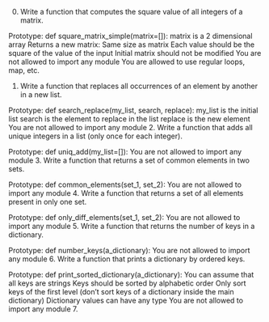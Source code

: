 0. Write a function that computes the square value of all integers of a matrix.

Prototype: def square_matrix_simple(matrix=[]):
matrix is a 2 dimensional array
Returns a new matrix:
Same size as matrix
Each value should be the square of the value of the input
Initial matrix should not be modified
You are not allowed to import any module
You are allowed to use regular loops, map, etc.
1. Write a function that replaces all occurrences of an element by another in a new list.

Prototype: def search_replace(my_list, search, replace):
my_list is the initial list
search is the element to replace in the list
replace is the new element
You are not allowed to import any module
2. Write a function that adds all unique integers in a list (only once for each integer).

Prototype: def uniq_add(my_list=[]):
You are not allowed to import any module
3. Write a function that returns a set of common elements in two sets.

Prototype: def common_elements(set_1, set_2):
You are not allowed to import any module
4. Write a function that returns a set of all elements present in only one set.

Prototype: def only_diff_elements(set_1, set_2):
You are not allowed to import any module
5. Write a function that returns the number of keys in a dictionary.

Prototype: def number_keys(a_dictionary):
You are not allowed to import any module
6. Write a function that prints a dictionary by ordered keys.

Prototype: def print_sorted_dictionary(a_dictionary):
You can assume that all keys are strings
Keys should be sorted by alphabetic order
Only sort keys of the first level (don’t sort keys of a dictionary inside the main dictionary)
Dictionary values can have any type
You are not allowed to import any module
7. 
